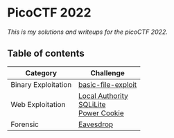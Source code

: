 # **PicoCTF 2022**

_This is my solutions and writeups for the picoCTF 2022._

## **Table of contents**

| Category             | Challenge                                                                |
| ----------------- | ------------------------------------------------------------------ |
| Binary Exploitation | [basic-file-exploit](https://github.com/fadelmuharam/picoCTF22/tree/master/basic-file-exploit) |
| Web Exploitation | [Local Authority](https://github.com/fadelmuharam/picoCTF22/tree/master/Local%20Authority) <br> [SQLiLite](https://github.com/fadelmuharam/picoCTF22/tree/master/SQLiLite) <br> [Power Cookie](https://github.com/fadelmuharam/picoCTF22/tree/master/Power%20Cookie)|
| Forensic | [Eavesdrop](https://github.com/fadelmuharam/picoCTF22/tree/master/Eavesdrop) |

